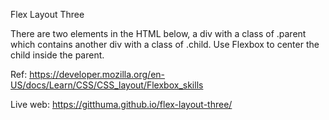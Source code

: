 Flex Layout Three

There are two elements in the HTML below, a div with a class of .parent which contains another div with a class of .child. Use Flexbox to center the child inside the parent.

Ref: https://developer.mozilla.org/en-US/docs/Learn/CSS/CSS_layout/Flexbox_skills

Live web: https://gitthuma.github.io/flex-layout-three/
